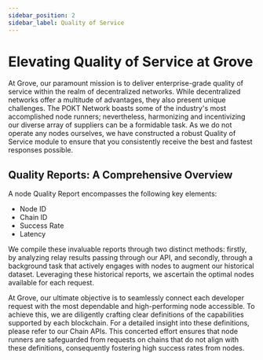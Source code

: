 ```yaml
---
sidebar_position: 2
sidebar_label: Quality of Service
---
```


# Elevating Quality of Service at Grove

At Grove, our paramount mission is to deliver enterprise-grade quality of service within the realm of decentralized networks. While decentralized networks offer a multitude of advantages, they also present unique challenges. The POKT Network boasts some of the industry's most accomplished node runners; nevertheless, harmonizing and incentivizing our diverse array of suppliers can be a formidable task. As we do not operate any nodes ourselves, we have constructed a robust Quality of Service module to ensure that you consistently receive the best and fastest responses possible.

## Quality Reports: A Comprehensive Overview

A node Quality Report encompasses the following key elements:

- Node ID
- Chain ID
- Success Rate
- Latency

We compile these invaluable reports through two distinct methods: firstly, by analyzing relay results passing through our API, and secondly, through a background task that actively engages with nodes to augment our historical dataset. Leveraging these historical reports, we ascertain the optimal nodes available for each request.

At Grove, our ultimate objective is to seamlessly connect each developer request with the most dependable and high-performing node accessible. To achieve this, we are diligently crafting clear definitions of the capabilities supported by each blockchain. For a detailed insight into these definitions, please refer to our Chain APIs. This concerted effort ensures that node runners are safeguarded from requests on chains that do not align with these definitions, consequently fostering high success rates from nodes.
